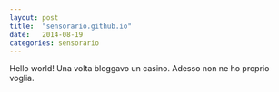 ```yaml
---
layout: post
title:  "sensorario.github.io"
date:   2014-08-19
categories: sensorario
---
```


Hello world!
Una volta bloggavo un casino. Adesso non ne ho proprio voglia.
